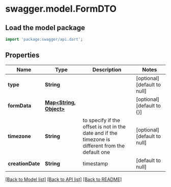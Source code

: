 # swagger.model.FormDTO

## Load the model package
```dart
import 'package:swagger/api.dart';
```

## Properties
Name | Type | Description | Notes
------------ | ------------- | ------------- | -------------
**type** | **String** |  | [optional] [default to null]
**formData** | [**Map&lt;String, Object&gt;**](Object.md) |  | [optional] [default to {}]
**timezone** | **String** | to specify if the offset is not in the date and if the timezone is different from the default one | [optional] [default to null]
**creationDate** | **String** | timestamp | [default to null]

[[Back to Model list]](../README.md#documentation-for-models) [[Back to API list]](../README.md#documentation-for-api-endpoints) [[Back to README]](../README.md)


